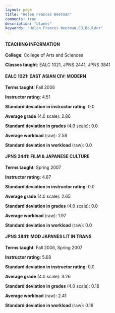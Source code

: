 ```yaml
---
layout: page
title: "Helen Frances Weetman" 
comments: true
description: "blanks"
keywords: "Helen Frances Weetman,CU,Boulder"
---
```

<head>
<script src="https://ajax.googleapis.com/ajax/libs/jquery/2.1.3/jquery.min.js"></script>
<script src="https://dl.dropboxusercontent.com/s/pc42nxpaw1ea4o9/highcharts.js?dl=0"></script>
<!-- <script src="../assets/js/highcharts.js"></script> -->
<style type="text/css">@font-face {
	font-family: "Bebas Neue";
	src: url(https://www.filehosting.org/file/details/544349/BebasNeue Regular.otf) format("opentype");
	}
	h1.Bebas { 
		font-family: "Bebas Neue", Verdana, Tahoma;
	}
</style>
</head>
	   
#### TEACHING INFORMATION

**College**: College of Arts and Sciences

**Classes taught**: EALC 1021, JPNS 2441, JPNS 3841

#### EALC 1021: EAST ASIAN CIV: MODERN

**Terms taught**: Fall 2006

**Instructor rating**: 4.51

**Standard deviation in instructor rating**: 0.0

**Average grade** (4.0 scale): 2.86

**Standard deviation in grades** (4.0 scale): 0.0

**Average workload** (raw): 2.58

**Standard deviation in workload** (raw): 0.0

#### JPNS 2441: FILM & JAPANESE CULTURE

**Terms taught**: Spring 2007

**Instructor rating**: 4.87

**Standard deviation in instructor rating**: 0.0

**Average grade** (4.0 scale): 2.65

**Standard deviation in grades** (4.0 scale): 0.0

**Average workload** (raw): 1.97

**Standard deviation in workload** (raw): 0.0

#### JPNS 3841: MOD JAPANES LIT IN TRANS

**Terms taught**: Fall 2006, Spring 2007

**Instructor rating**: 5.68

**Standard deviation in instructor rating**: 0.0

**Average grade** (4.0 scale): 3.26

**Standard deviation in grades** (4.0 scale): 0.18

**Average workload** (raw): 2.41

**Standard deviation in workload** (raw): 0.18


